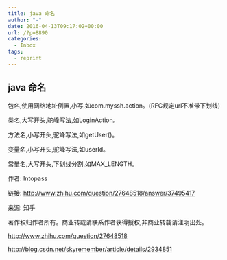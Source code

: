 ```yaml
---
title: java 命名
author: "-"
date: 2016-04-13T09:17:02+00:00
url: /?p=8890
categories:
  - Inbox
tags:
  - reprint
---
```

## java 命名
包名,使用网络地址倒置,小写,如com.myssh.action。(RFC规定url不准带下划线)
  
类名,大写开头,驼峰写法,如LoginAction。
  
方法名,小写开头,驼峰写法,如getUser()。
  
变量名,小写开头,驼峰写法,如userId。
  
常量名,大写开头,下划线分割,如MAX_LENGTH。

作者: Intopass
  
链接: http://www.zhihu.com/question/27648518/answer/37495417
  
来源: 知乎
  
著作权归作者所有。商业转载请联系作者获得授权,非商业转载请注明出处。


http://www.zhihu.com/question/27648518

http://blog.csdn.net/skyremember/article/details/2934851